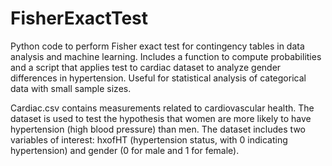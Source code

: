 # FisherExactTest
Python code to perform Fisher exact test for contingency tables in data analysis and machine learning. Includes a function to compute probabilities and a script that applies test to cardiac dataset to analyze gender differences in hypertension. Useful for statistical analysis of categorical data with small sample sizes.

Cardiac.csv contains measurements related to cardiovascular health. The dataset is used to test the hypothesis that women are more likely to have hypertension (high blood pressure) than men. The dataset includes two variables of interest: hxofHT (hypertension status, with 0 indicating hypertension) and gender (0 for male and 1 for female). 
